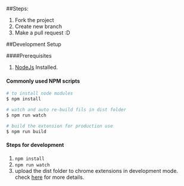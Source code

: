 ##Steps: 
1) Fork the project
2) Create new branch
3) Make a pull request :D


##Development Setup

####Prerequisites
1) [NodeJs](https://nodejs.org/en/) Installed.

#### Commonly used NPM scripts
``` bash
# to install node modules
$ npm install

# watch and auto re-build fils in dist folder
$ npm run watch

# build the extension for production use
$ npm run build

```

#### Steps for development
1) `npm install`
2) `npm run watch`
3) upload the dist folder to chrome extensions in development mode.
check [here](https://developer.chrome.com/extensions/getstarted#manifest) for more details.